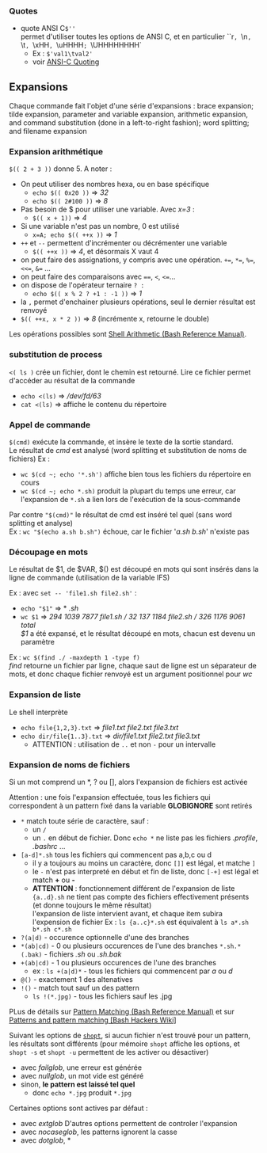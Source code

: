 


### Quotes

- quote ANSI C`$''`  
permet d'utiliser toutes les options de ANSI C, et en particulier ``r`, `\n`, `\t`, `\xHH`, `\uHHHH`; `\UHHHHHHHH`
  - Ex : `$'val1\tval2'`
  - voir [ANSI-C Quoting](https://www.gnu.org/software/bash/manual/html_node/ANSI_002dC-Quoting.html#ANSI_002dC-Quoting)


## Expansions 
Chaque commande fait l'objet d'une série d'expansions : 
brace expansion; tilde expansion, parameter and variable expansion, arithmetic expansion, and command substitution (done in a left-to-right fashion); word splitting; and filename expansion


### Expansion arithmétique

`$(( 2 + 3 ))` donne 5. A noter :

- On peut utiliser des nombres hexa, ou en base spécifique  
  - `echo $(( 0x20 ))` => *32*  
  - `echo $(( 2#100 ))` => *8*
- Pas besoin de $ pour utiliser une variable. Avec *x=3* :
  - `$(( x + 1))` => *4*
- Si une variable n'est pas un nombre, 0 est utilisé  
  - `x=A; echo $(( ++x ))` => *1*
- `++` et `--` permettent d'incrémenter ou décrémenter une variable  
  - `$(( ++x ))` =>  *4*, et désormais X vaut 4
- on peut faire des assignations, y compris avec une opération. `+=`, `*=`, `%=`, `<<=`, `&=` ... 
- on peut faire des comparaisons avec `==`, `<`, `<=`...
- on dispose de l'opérateur ternaire `? :`  
  - `echo $(( x % 2 ? +1 : -1 ))` => *1*
- la `,` permet d'enchainer plusieurs opérations, seul le dernier résultat est renvoyé  
 - `$(( ++x, x * 2 ))` => *8* (incrémente x, retourne le double)

Les opérations possibles sont [Shell Arithmetic (Bash Reference Manual)](https://www.gnu.org/software/bash/manual/html_node/Shell-Arithmetic.html#Shell-Arithmetic).

### substitution de process

`<( ls )` crée un fichier, dont le chemin est retourné. Lire ce fichier permet d'accéder au résultat de la commande
- `echo <(ls)` => */dev/fd/63*
- `cat <(ls)` => affiche le contenu du répertoire


### Appel de commande

`$(cmd)` exécute la commande, et insère le texte de la sortie standard.  
Le résultat de *cmd* est analysé (word splitting et substitution de noms de fichiers) 
Ex : 
- `wc $(cd ~; echo '*.sh')` affiche bien tous les fichiers du répertoire en cours
- `wc $(cd ~; echo *.sh)` produit la plupart du temps une erreur, car l'expansion de `*.sh` a lien lors de l'exécution de la sous-commande

Par contre `"$(cmd)"` le résultat de cmd est inséré tel quel (sans word splitting et analyse)  
Ex : `wc "$(echo a.sh b.sh")` échoue, car le fichier '*a.sh b.sh*' n'existe pas

### Découpage en mots

Le résultat de $1, de $VAR, $() est découpé en mots qui sont insérés dans la ligne de commande (utilisation de la variable IFS)

Ex  : avec `set -- 'file1.sh file2.sh'` :
- `echo "$1"` => * *.sh*
- `wc $1` => *294 1039 7877 file1.sh /  32  137 1184 file2.sh
 / 326 1176 9061 total*  
 *$1* a été expansé, et le résultat découpé en mots, chacun est devenu un paramètre

Ex : `wc $(find ./ -maxdepth 1 -type f)`  
*find* retourne un fichier par ligne, chaque saut de ligne est un séparateur de mots, et donc chaque fichier renvoyé est un argument positionnel pour *wc*

### Expansion de liste

Le shell interprète 
- `echo file{1,2,3}.txt` => *file1.txt file2.txt file3.txt*
- `echo dir/file{1..3}.txt` => *dir/file1.txt file2.txt file3.txt*
  - ATTENTION : utilisation de `..` et non `-` pour un intervalle

### Expansion de noms de fichiers

Si un mot comprend un *, ? ou [], alors l'expansion de fichiers est activée

Attention : une fois l'expansion effectuée, tous les fichiers qui correspondent
à un pattern fixé dans la variable **GLOBIGNORE** sont retirés

- `*` match toute série de caractère, sauf :
  - un `/`
  - un `.` en début de fichier. Donc `echo *` ne liste pas les
fichiers _.profile_, _.bashrc_ ...
- `[a-d]*.sh` tous les fichiers qui commencent pas a,b,c ou d
  - il y a toujours au moins un caractère, donc `[]]` est légal, et matche `]`
  - le `-` n'est pas interpreté en début et fin de liste, donc `[-+]` est légal
       et match **+** ou **-**
  - **ATTENTION** : fonctionnement différent de l'expansion de liste  `{a..d}.sh` ne tient pas compte des fichiers effectivement présents (et donne toujours le même résultat)  
  l'expansion de liste intervient avant, et chaque item subira l'expension de fichier 
  Ex : `ls {a..c}*.sh` est équivalent à `ls a*.sh b*.sh c*.sh`
- `?(a|d)` - occurence optionnelle d'une des branches  
- `*(ab|cd)` - 0 ou plusieurs occurences de l'une des branches
  `*.sh.*(.bak)` - fichiers *.sh* ou *.sh.bak*
- `+(ab|cd)` - 1 ou plusieurs occurences de l'une des branches
  - ex : `ls +(a|d)*` - tous les fichiers qui commencent par *a* ou *d* 
- `@()` - exactement 1 des altenatives  
- `!()` - match tout sauf un des pattern
  - `ls !(*.jpg)` - tous les fichiers sauf les .jpg

PLus de détails sur [Pattern Matching (Bash Reference Manual)](https://www.gnu.org/software/bash/manual/html_node/Pattern-Matching.html#Pattern-Matching) et sur 
[Patterns and pattern matching [Bash Hackers Wiki]](https://wiki.bash-hackers.org/syntax/pattern)

Suivant les options de [`shopt`](https://www.gnu.org/software/bash/manual/html_node/The-Shopt-Builtin.html), si aucun fichier n'est trouvé pour un pattern, les résultats sont différents (pour mémoire `shopt` affiche les options, et `shopt -s` et `shopt -u` permettent de 
les activer ou désactiver)
- avec *failglob*, une erreur est générée
- avec *nullglob*, un mot vide est généré
- sinon, **le pattern est laissé tel quel**
  - donc `echo *.jpg` produit `*.jpg`

Certaines options sont actives par défaut :
- avec *extglob* 
D'autres options permettent de controler l'expansion
- avec *nocaseglob*, les patterns ignorent la casse
- avec *dotglob*, * 